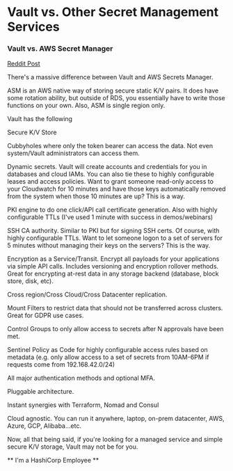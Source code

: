 # Vault vs. Other Secret Management Services

### Vault vs. AWS Secret Manager
[Reddit Post](https://www.reddit.com/r/devops/comments/8zmibk/aws_secrets_manager_vs_hashicorp_vault_what_can/)

There's a massive difference between Vault and AWS Secrets Manager.

ASM is an AWS native way of storing secure static K/V pairs. It does have some rotation ability, but outside of RDS, you essentially have to write those functions on your own. Also, ASM is single region only.

Vault has the following

Secure K/V Store

Cubbyholes where only the token bearer can access the data. Not even system/Vault administrators can access them.

Dynamic secrets. Vault will create accounts and credentials for you in databases and cloud IAMs. You can also tie these to highly configurable leases and access policies. Want to grant someone read-only access to your Cloudwatch for 10 minutes and have those keys automatically removed from the system when those 10 minutes are up? This is a way.

PKI engine to do one click/API call certificate generation. Also with highly configurable TTLs (I've used 1 minute with success in demos/webinars)

SSH CA authority. Similar to PKI but for signing SSH certs. Of course, with highly configurable TTLs. Want to let someone logon to a set of servers for 5 minutes without managing their keys on the servers? This is the way.

Encryption as a Service/Transit. Encrypt all payloads for your applications via simple API calls. Includes versioning and encryption rollover methods. Great for encrypting at-rest data in any storage backend (database, block store, disk, etc).

Cross region/Cross Cloud/Cross Datacenter replication.

Mount Filters to restrict data that should not be transferred across clusters. Great for GDPR use cases.

Control Groups to only allow access to secrets after N approvals have been met.

Sentinel Policy as Code for highly configurable access rules based on metadata (e.g. only allow access to a set of secrets from 10AM-6PM if requests come from 192.168.42.0/24)

All major authentication methods and optional MFA.

Pluggable architecture.

Instant synergies with Terraform, Nomad and Consul

Cloud agnostic. You can run it anywhere, laptop, on-prem datacenter, AWS, Azure, GCP, Alibaba...etc.

Now, all that being said, if you're looking for a managed service and simple secure K/V storage, Vault may not be for you.

** I'm a HashiCorp Employee **
